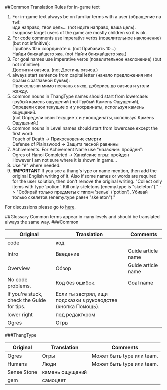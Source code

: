 ##Common Translation Rules for in-game text
1. For in-game text always be on familiar terms with a user (обращение на ты):  
иди направо, твоя цель... (not идите направо, ваша цель).  
I suppose target users of the game are mostly children so it is ok.
2. For code comments use imperative verbs (повелительное наклонение) (but not infinitive):  
Прибавь 10 к координате x. (not Прибавить 10...)  
Найди ближайшего яка. (not Найти ближайшего яка.)
3. For goal names use imperative verbs (повелительное наклонение) (but not infinitive):  
Достигни оазиса. (not Достичь оазиса.)
4. always start sentence from capital letter (начало предложения или фразы с заглавной буквы):  
Проскользни мимо песчаных яков, доберись до оазиса и утоли жажду.
5. common nouns in ThangType names should start from lowercase:  
грубый камень ощущений (not Грубый Камень Ощущений),  
Определи свои текущие x и y координаты, используя камень ощущений.  
(not Определи свои текущие x и y координаты, используя Камень Ощущений.)
6. common nouns in Level names should start from lowercase except the first word:  
Touch of Death -> Прикосновение смерти  
Defense of Plainswood -> Защита лесной равнины
7. Achivements. For Achivement Name use "_название_: пройден":  
Ogres of Hanoi Completed -> Ханойские огры: пройден  
However I am not sure where it is shown in game...
8. Use "ё" where needed.
9. **!IMPORTANT** If you see a thang's type or name mention, then add the original English writing of it. Also if some names or words are required for the user solution, then don't remove the original writing.
"Collect only items with type 'potion'. Kill only skeletons (enemy.type is "skeleton")." -> "Собирай только предметы с типом 'зелье' ('potion'). Убивай только скелетов (enemy.type равен "skeleton")."

For discussions please go to [here](https://discourse.codecombat.com/t/russian-dictionary-and-standards/6434).

##Glossary
Common terms appear in many levels and should be translated always the same way.
###Common

| Original         | Translation     | Comments                      |
|------------------|-----------------|-------------------------------|
| code             | код   |  |
| Intro            | Введение | Guide article name |
| Overview         | Обзор | Guide article name |
| No code problems.| Код без ошибок. | Goal name |
| If you're stuck, check the Guide for tips. | Если ты застрял, ищи подсказки в руководстве (кнопка Помощь). | |
| lower right      | под редактором  | |
| Ogres | Огры | |

###ThangType

| Original         | Translation     | Comments                      |
|------------------|-----------------|-------------------------------|
| Ogres            | Огры            | Может быть type или team.
| Humans           | Люди            | Может быть type или team.
| Sense Stone      | камень ощущений |  |
| gem              | самоцвет        |  |
